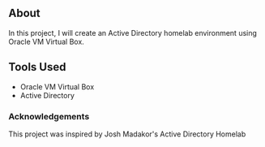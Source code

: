 ## About
In this project, I will create an Active Directory homelab environment using Oracle VM Virtual Box.

## Tools Used
- Oracle VM Virtual Box
- Active Directory

### Acknowledgements
This project was inspired by Josh Madakor's Active Directory Homelab
